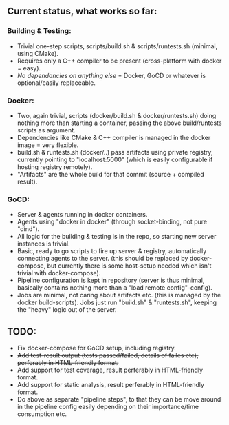 ## **Current status**, what works so far:

### **Building & Testing:**
- Trivial one-step scripts, scripts/build.sh & scripts/runtests.sh (minimal, using CMake).
- Requires only a C++ compiler to be present (cross-platform with docker = easy).
- _No dependancies on anything else_ = Docker, GoCD or whatever is optional/easily replaceable.

        
### **Docker:**
- Two, again trivial, scripts (docker/build.sh & docker/runtests.sh) doing nothing more than starting a container, passing the above build/runtests scripts as argument.
- Dependencies like CMake & C++ compiler is managed in the docker image = very flexible.
- build.sh & runtests.sh (docker/..) pass artifacts using private registry, currently pointing to "localhost:5000" (which is easily configurable if hosting registry remotely).
- "Artifacts" are the whole build for that commit (source + compiled result).
        
### **GoCD:**
- Server & agents running in docker containers.
- Agents using "docker in docker" (through socket-binding, not pure "dind").
- All logic for the building & testing is in the repo, so starting new server instances is trivial. 
- Basic, ready to go scripts to fire up server & registry, automatically connecting agents to the server. (this should be replaced by docker-compose, but currently there is some host-setup needed which isn't trivial with docker-compose).      
- Pipeline configuration is kept in repository (server is thus minimal, basically contains nothing more than a "load remote config"-config).
- Jobs are minimal, not caring about artifacts etc. (this is managed by the docker build-scripts). Jobs just run "build.sh" & "runtests.sh", keeping the "heavy" logic out of the server.
        
        
## **TODO:**
- Fix docker-compose for GoCD setup, including registry.
- ~~Add test-result output (tests passed/failed, details of failes etc), perferably in HTML-friendly format.~~
- Add support for test coverage, result perferably in HTML-friendly format.
- Add support for static analysis, result perferably in HTML-friendly format.
- Do above as separate "pipeline steps", to that they can be move around in the pipeline config easily depending on their importance/time consumption etc.
